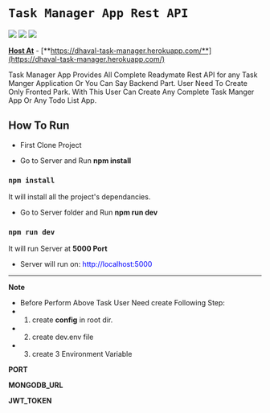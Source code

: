 # `Task Manager App Rest API`
![](https://img.shields.io/badge/Node.js-v12.17.0-green)
![](https://img.shields.io/badge/express-v4.17.1-blue)
![](https://img.shields.io/badge/Mongoose-v5.9.22-lightgreen)



[**Host At**](https://dhaval-task-manager.herokuapp.com/) - [**https://dhaval-task-manager.herokuapp.com/**](https://dhaval-task-manager.herokuapp.com/)

Task Manager App Provides All Complete Readymate Rest API for any Task Manger Application Or You Can Say Backend Part.
User Need To Create Only Fronted Park. With This User Can Create Any Complete Task Manger App Or Any Todo List App. 


## How To Run

* First Clone Project
  
* Go to Server and Run **npm install**

### `npm install`
It will install all the project's dependancies.

* Go to Server folder and Run **npm run dev**

### `npm run dev`

It will run Server at **5000 Port** 

* Server will run on: <span style='color:blue'>http://localhost:5000</span>

***
**Note**
* Before Perform Above Task User Need create Following Step:
* 1. create **config** in root dir.
* 2. create dev.env file
* 3. create 3 Environment Variable

 **PORT**

 **MONGODB_URL**

 **JWT_TOKEN**

